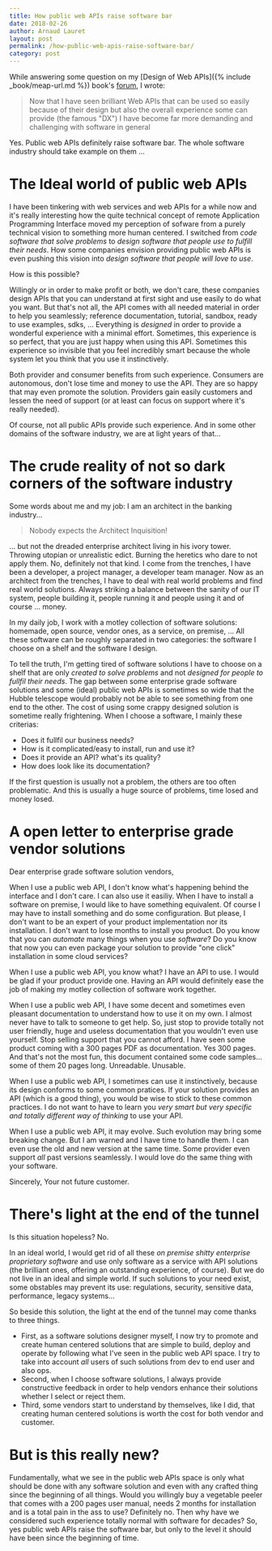 ```yaml
---
title: How public web APIs raise software bar
date: 2018-02-26
author: Arnaud Lauret
layout: post
permalink: /how-public-web-apis-raise-software-bar/
category: post
---
```


While answering some question on my [Design of Web APIs]({% include _book/meap-url.md %}) book's [forum](https://forums.manning.com/posts/list/42828.page), I wrote:

> Now that I have seen brilliant Web APIs that can be used so easily because of their design but also the overall experience some can provide (the famous "DX") I have become far more demanding and challenging with software in general

Yes. Public web APIs definitely raise software bar. The whole software industry should take example on them ... <!--more-->

# The Ideal world of public web APIs

I have been tinkering with web services and web APIs for a while now and it's really interesting how the quite technical concept of remote Application Programming Interface moved my perception of sofware from a purely technical vision to something more human centered. I switched from _code software that solve problems_ to _design software that people use to fulfill their needs_. How some companies envision providing public web APIs is even pushing this vision into _design software that people will love to use_.

How is this possible?

Willingly or in order to make profit or both, we don't care, these companies design APIs that you can understand at first sight and use easily to do what you want. But that's not all, the API comes with all needed material in order to help you seamlessly; reference documentation, tutorial, sandbox, ready to use examples, sdks, ... Everything is _designed_ in order to provide a wonderful experience with a minimal effort. Sometimes, this experience is so perfect, that you are just happy when using this API. Sometimes this experience so invisible that you feel incredibly smart because the whole system let you think that you use it instinctively.

Both provider and consumer benefits from such experience. Consumers are autonomous, don't lose time and money to use the API. They are so happy that may even promote the solution. Providers gain easily customers and lessen the need of support (or at least can focus on support where it's really needed).

Of course, not all public APIs provide such experience. And in some other domains of the software industry, we are at light years of that...

# The crude reality of not so dark corners of the software industry

Some words about me and my job: I am an architect in the banking industry...

> Nobody expects the Architect Inquisition!

... but not the dreaded enterprise architect living in his ivory tower. Throwing utopian or unrealistic edict. Burning the heretics who dare to not apply them. No, definitely not that kind. I come from the trenches, I have been a developer, a project manager, a developer team manager. Now as an architect from the trenches, I have to deal with real world problems and find real world solutions. Always striking a balance between the sanity of our IT system, people building it, people running it and people using it and of course ... money.

In my daily job, I work with a motley collection of software solutions: homemade, open source, vendor ones, as a service, on premise, ... All these software can be roughly separated in two categories: the software I choose on a shelf and the software I design.

To tell the truth, I'm getting tired of software solutions I have to choose on a shelf that are only _created to solve problems_ and not _designed for people to fullfil their needs_.
The gap between some enterprise grade software solutions and some (ideal) public web APIs is sometimes so wide that the Hubble telescope would probably not be able to see something from one end to the other. The cost of using some crappy designed solution is sometime really frightening.
When I choose a software, I mainly these criterias:

- Does it fullfil our business needs?
- How is it complicated/easy to install, run and use it?
- Does it provide an API? what's its quality?
- How does look like its documentation?

If the first question is usually not a problem, the others are too often problematic. And this is usually a huge source of problems, time losed and money losed.

# A open letter to enterprise grade vendor solutions

Dear enterprise grade software solution vendors,

When I use a public web API, I don't know what's happening behind the interface and I don't care. I can also use it easiliy. When I have to install a software on premise, I would like to have something equivalent. Of course I may have to install something and do some configuration. But please, I don't want to be an expert of your product implementation nor its installation. I don't want to lose months to install you product. Do you know that you can _automate_ many things when you use _software_? Do you know that now you can even package your solution to provide "one click" installation in some cloud services? 

When I use a public web API, you know what? I have an API to use. I would be glad if your product provide one. Having an API would definitely ease the job of making my motley collection of software work together.

When I use a public web API, I have some decent and sometimes even pleasant documentation to understand how to use it on my own. I almost never have to talk to someone to get help. So, just stop to provide totally not user friendly, huge and useless documentation that you wouldn't even use yourself. Stop selling support that you cannot afford. I have seen some product coming with a 300 pages PDF as documentation. Yes 300 pages. And that's not the most fun, this document contained some code samples... some of them 20 pages long. Unreadable. Unusable.

When I use a public web API, I sometimes can use it instinctively, because its design conforms to some common pratices. If your solution provides an API (which is a good thing), you would be wise to stick to these common practices. I do not want to have to learn you _very smart but very specific and totally different way of thinking_ to use your API.

When I use a public web API, it may evolve. Such evolution may bring some breaking change. But I am warned and I have time to handle them. I can even use the old and new version at the same time. Some provider even support _all_ past versions seamlessly. I would love do the same thing with your software.

Sincerely,
Your not future customer.

# There's light at the end of the tunnel

Is this situation hopeless? No.

In an ideal world, I would get rid of all these _on premise shitty enterprise proprietary software_ and use only software as a service with API solutions (the brilliant ones, offering an outstanding experience, of course).
But we do not live in an ideal and simple world. If such solutions to your need exist, some obstables may prevent its use: regulations, security, sensitive data, performance, legacy systems...

So beside this solution, the light at the end of the tunnel may come thanks to three things.

- First, as a software solutions designer myself, I now try to promote and create human centered solutions that are simple to build, deploy and operate by following what I've seen in the public web API space. I try to take into account _all_ users of such solutions from dev to end user and also ops.
- Second, when I choose software solutions, I always provide constructive feedback in order to help vendors enhance their solutions whether I select or reject them.
- Third, some vendors start to understand by themselves, like I did, that creating human centered solutions is worth the cost for both vendor and customer.

# But is this really new? 

Fundamentally, what we see in the public web APIs space is only what should be done with any software solution and even with any crafted thing since the beginning of all things.
Would you willingly buy a vegetable peeler that comes with a 200 pages user manual, needs 2 months for installation and is a total pain in the ass to use?
Definitely no.
Then why have we considered such experience totally normal with software for decades?
So, yes public web APIs raise the software bar, but only to the level it should have been since the beginning of time.